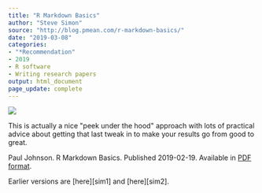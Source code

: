 ```yaml
---
title: "R Markdown Basics"
author: "Steve Simon"
source: "http://blog.pmean.com/r-markdown-basics/"
date: "2019-03-08"
categories:
- "*Recommendation"
- 2019
- R software
- Writing research papers
output: html_document
page_update: complete
---
```


![](http://www.pmean.com/new-images/19/r-markdown-basics01.png)

<div class="notes">

This is actually a nice "peek under the hood" approach with lots of practical advice about getting that last tweak in to make your results go from good to great.

Paul Johnson. R Markdown Basics. Published 2019-02-19. Available in [PDF format][joh1].

[joh1]: https://cran.r-project.org/web/packages/stationery/vignettes/Rmarkdown.pdf

</div>
Earlier versions are [here][sim1] and [here][sim2].
 
[sim1]: http://blog.pmean.com/r-markdown-basics/
[sim2]: http://new.pmean.com/r-markdown-basics/
 
